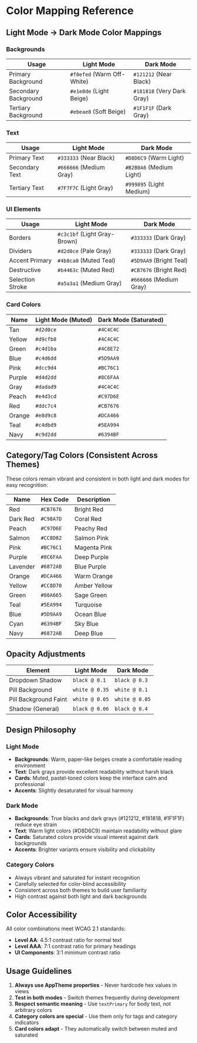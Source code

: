 # Color Mapping Reference

## Light Mode → Dark Mode Color Mappings

### Backgrounds

| Usage | Light Mode | Dark Mode |
|-------|-----------|-----------|
| Primary Background | `#f0efed` (Warm Off-White) | `#121212` (Near Black) |
| Secondary Background | `#e1e0de` (Light Beige) | `#181818` (Very Dark Gray) |
| Tertiary Background | `#ebeae8` (Soft Beige) | `#1F1F1F` (Dark Gray) |

### Text

| Usage | Light Mode | Dark Mode |
|-------|-----------|-----------|
| Primary Text | `#333333` (Near Black) | `#D8D6C9` (Warm Light) |
| Secondary Text | `#666666` (Medium Gray) | `#B2B0A6` (Medium Light) |
| Tertiary Text | `#7F7F7C` (Light Gray) | `#999895` (Light Medium) |

### UI Elements

| Usage | Light Mode | Dark Mode |
|-------|-----------|-----------|
| Borders | `#c3c1bf` (Light Gray-Brown) | `#333333` (Dark Gray) |
| Dividers | `#d2d0ce` (Pale Gray) | `#333333` (Dark Gray) |
| Accent Primary | `#4b8ca0` (Muted Teal) | `#5D9AA9` (Bright Teal) |
| Destructive | `#b4463c` (Muted Red) | `#CB7676` (Bright Red) |
| Selection Stroke | `#a5a3a1` (Medium Gray) | `#666666` (Medium Gray) |

### Card Colors

| Name | Light Mode (Muted) | Dark Mode (Saturated) |
|------|-------------------|---------------------|
| Tan | `#d2d0ce` | `#4C4C4C` |
| Yellow | `#d9cfb8` | `#4C4C4C` |
| Green | `#c4d1ba` | `#4C8E72` |
| Blue | `#c4d6dd` | `#5D9AA9` |
| Pink | `#dcc9d4` | `#BC76C1` |
| Purple | `#d4d2dd` | `#8C6FAA` |
| Gray | `#dadad9` | `#4C4C4C` |
| Peach | `#e4d3cd` | `#C97D6E` |
| Red | `#ddc7c4` | `#CB7676` |
| Orange | `#e8d9c8` | `#DCA466` |
| Teal | `#c4dbd9` | `#5EA994` |
| Navy | `#c9d2dd` | `#6394BF` |

## Category/Tag Colors (Consistent Across Themes)

These colors remain vibrant and consistent in both light and dark modes for easy recognition:

| Name | Hex Code | Description |
|------|----------|-------------|
| Red | `#CB7676` | Bright Red |
| Dark Red | `#C98A7D` | Coral Red |
| Peach | `#C97D6E` | Peachy Red |
| Salmon | `#CC8D82` | Salmon Pink |
| Pink | `#BC76C1` | Magenta Pink |
| Purple | `#8C6FAA` | Deep Purple |
| Lavender | `#6872AB` | Blue Purple |
| Orange | `#DCA466` | Warm Orange |
| Yellow | `#CC8D70` | Amber Yellow |
| Green | `#80A665` | Sage Green |
| Teal | `#5EA994` | Turquoise |
| Blue | `#5D9AA9` | Ocean Blue |
| Cyan | `#6394BF` | Sky Blue |
| Navy | `#6872AB` | Deep Blue |

## Opacity Adjustments

| Element | Light Mode | Dark Mode |
|---------|-----------|-----------|
| Dropdown Shadow | `black @ 0.1` | `black @ 0.3` |
| Pill Background | `white @ 0.35` | `white @ 0.1` |
| Pill Background Faint | `white @ 0.05` | `white @ 0.05` |
| Shadow (General) | `black @ 0.06` | `black @ 0.4` |

## Design Philosophy

### Light Mode
- **Backgrounds**: Warm, paper-like beiges create a comfortable reading environment
- **Text**: Dark grays provide excellent readability without harsh black
- **Cards**: Muted, pastel-toned colors keep the interface calm and professional
- **Accents**: Slightly desaturated for visual harmony

### Dark Mode
- **Backgrounds**: True blacks and dark grays (#121212, #181818, #1F1F1F) reduce eye strain
- **Text**: Warm light colors (#D8D6C9) maintain readability without glare
- **Cards**: Saturated colors provide visual interest against dark backgrounds
- **Accents**: Brighter variants ensure visibility and clickability

### Category Colors
- Always vibrant and saturated for instant recognition
- Carefully selected for color-blind accessibility
- Consistent across both themes to build user familiarity
- High contrast against both light and dark backgrounds

## Color Accessibility

All color combinations meet WCAG 2.1 standards:
- **Level AA**: 4.5:1 contrast ratio for normal text
- **Level AAA**: 7:1 contrast ratio for primary headings
- **UI Components**: 3:1 minimum contrast ratio

## Usage Guidelines

1. **Always use AppTheme properties** - Never hardcode hex values in views
2. **Test in both modes** - Switch themes frequently during development
3. **Respect semantic meaning** - Use `textPrimary` for body text, not arbitrary colors
4. **Category colors are special** - Use them only for tags and category indicators
5. **Card colors adapt** - They automatically switch between muted and saturated